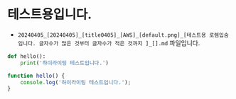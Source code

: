 
# 테스트용입니다.

* `20240405_[20240405]_[title0405]_[AWS]_[default.png]_[테스트용 로렘입숨입니다. 글자수가 많은 것부터 글자수가 적은 것까지 ]_[].md` 파일입니다.

```python
def hello():
    print('하이라이팅 테스트입니다.')
```

```javascript
function hello() {
    console.log('하이라이팅 테스트입니다.');
}
```
